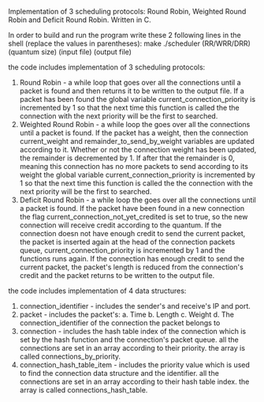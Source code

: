Implementation of 3 scheduling protocols: Round Robin, Weighted Round Robin and Deficit Round Robin. Written in C.


In order to build and run the program write these 2 following lines in the shell (replace the values in parentheses):
make
./scheduler (RR/WRR/DRR) (quantum size) (input file) (output file)


the code includes implementation of 3 scheduling protocols:
1. Round Robin - a while loop that goes over all the connections until a packet is found and then returns it to be written to the output file.
   If a packet has been found the global variable current_connection_priority is incremented by 1 so that the next time this function is called the the connection with the next priority will be the first to searched.
2. Weighted Round Robin - a while loop the goes over all the connections until a packet is found.
   If the packet has a weight, then the connection current_weight and remainder_to_send_by_weight variables are updated according to it.
   Whether or not the connection weight has been updated, the remainder is decremented by 1.
   If after that the remainder is 0, meaning this connection has no more packets to send according to its weight the global variable current_connection_priority is incremented by 1 so that the next time this function is called the the       connection with the next priority will be the first to searched.
3. Deficit Round Robin - a while loop the goes over all the connections until a packet is found.
   If the packet have been found in a new connection the flag current_connection_not_yet_credited is set to true, so the new connection will receive credit according to the quantum.
   If the connection doesn not have enough credit to send the current packet, the packet is inserted again at the head of the connection packets queue, current_connection_priority is incremented by 1 and the functions runs again.
   If the connection has enough credit to send the current packet, the packet's length is reduced from the connection's credit and the packet returns to be written to the output file.



the code includes implementation of 4 data structures:
1. connection_identifier - includes the sender's and receive's IP and port.
2. packet - includes the packet's:
	a. Time
	b. Length
	c. Weight
	d. The connection_identifier of the connection the packet belongs to
3. connection - includes the hash table index of the connection which is set by the hash function and the connection's packet queue. all the connections are set in an array according to their priority. the array is called connections_by_priority.
4. connection_hash_table_item - includes the priority value which is used to find the connection data structure and the identifier. all the connections are set in an array according to their hash table index. the array is called connections_hash_table.
